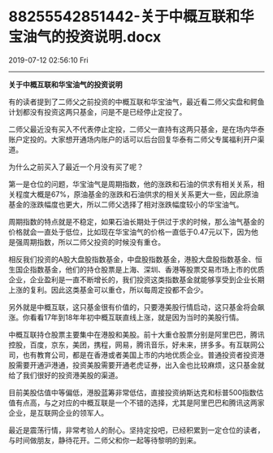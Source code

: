 # 88255542851442-关于中概互联和华宝油气的投资说明.docx

2019-07-12 02:56:10 Fri

----

__关于中概互联和华宝油气的投资说明__

<a id="OLE_LINK3"></a><a id="OLE_LINK4"></a>

有的读者提到了二师父之前投资的中概互联和华宝油气，最近看二师父实盘和鳄鱼计划都没有投资这两只基金，问是不是已经停止定投了。

二师父最近没有买入不代表停止定投，二师父一直持有这两只基金，是在场内华泰账户定投的。大家想开通场内账户的话可以后台回复华泰有二师父专属福利开户渠道。

为什么之前买入了最近一个月没有买了呢？

第一是仓位的问题，华宝油气是周期指数，他的涨跌和石油的供求有相关关系，相关程度大概是67%，原油基金的涨跌和石油供求的相关关系更大一些，因此原油基金的涨跌幅度也更大，所以二师父选择了相对涨跌幅度较小的华宝油气。

周期指数的特点就是不稳定，如果石油长期处于供过于求的时候，那么油气基金的价格就会一直处于低位，比如现在华宝油气的价格一直低于0\.47元以下，因为他是强周期指数，所以二师父投资的时候没有重仓。

相反我们投资的A股大盘股指数基金，中盘股指数基金，港股大盘股指数基金、恒生国企指数基金，他们的持仓股票是上海、深圳、香港等股票交易市场上市的优质企业，企业盈利是一直不断增长的，我们投资这类指数基金就能够享受到企业长期上涨的复利。因此这类基金可以重仓，所以每周定投都不会少。

另外就是中概互联，这只基金很有价值的，只要港美股行情启动，这只基金将会飙涨。你看看17年到18年年初中概互联直线上涨，就是因为当时的美股行情。

中概互联持仓股票主要集中在港股和美股。前十大重仓股票分别是阿里巴巴，腾讯控股，百度，京东，美团，携程，网易，腾讯音乐，好未来，拼多多。有互联网公司，也有教育公司，都是在香港或者美国上市的内地优质企业。普通投资者投资港股需要开通沪港通，投资美股需要开通老虎证券，出入金也比较麻烦，这只基金就给了我们很好的投资港美股的渠道。

目前美股估值中等偏低，港股蓝筹非常低估，直接投资纳斯达克和标普500指数估值有点高，与之对应的中概互联是一个不错的选择，尤其是阿里巴巴和腾讯这两家企业，是互联网企业的领军人。

最近是震荡行情，非常考验人的耐心。坚持定投吧，已经积累到一定仓位的读者，与时间做朋友，静待花开。二师父和你一起等待黎明的到来。

